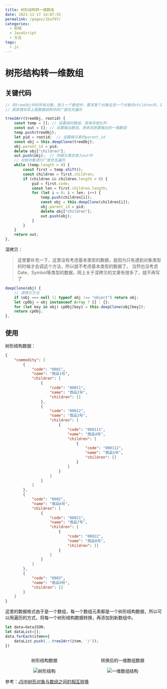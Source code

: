 ```yaml
---
title: 树形结构转一维数组
date: 2021-11-17 14:07:55
permalink: /pages/1ba79f/
categories:
  - 前端
  - JavaScript
  - 方法
tags:
  - js
---
```

# 树形结构转一维数组

## 关键代码

```js
// 将treeObj中的所有对象，放入一个数组中，要求某个对象在另一个对象的children时，其parent_id是对应的它父对象的code
// 其原理实际上是数据结构中的广度优先遍历

tree2Arr(treeObj, rootid) {
    const temp = []; // 设置临时数组，用来存放队列
    const out = [];	// 设置输出数组，用来存放要输出的一维数组
    temp.push(treeObj);	
    let pid = rootid;  // 设置根元素的parent_id
    const obj = this.deepClone(treeObj);
    obj.parent_id = pid;
    delete obj["children"]; 
    out.push(obj);	// 将根元素存放入out中
    // 对树对象进行广度优先遍历
    while (temp.length > 0) {
        const first = temp.shift();
        const children = first.children;
        if (children && children.length > 0) {
            pid = first.code;
            const len = first.children.length;
            for (let i = 0; i < len; i++) {
                temp.push(children[i]);
                const obj = this.deepClone(children[i]);
                obj.parent_id = pid;
                delete obj["children"];
                out.push(obj);
            }
        }
    }
    return out;
},
```

深拷贝：
> 这里要补充一下，这里没有考虑基本类型的数据，是因为只有遇到对象类型的时候才会调这个方法，所以就不考虑基本类型的数据了。
> 当然也没考虑Date、Symbol等类型的数据，网上关于深拷贝的文章有很多了，就不再写了
```js
deepClone(obj) {
    // 深拷贝方法
    if (obj === null || typeof obj !== "object") return obj;
    let cpObj = obj instanceof Array ? [] : {};
    for (let key in obj) cpObj[key] = this.deepClone(obj[key]);
    return cpObj;
},
```

## 使用

树形结构数据：

```json
{
    "commodity": [
        {
            "code": "0001",
            "name": "商品1号",
            "children": [
                {
                    "code": "00011",
                    "name": "商品2号",
                    "children": []
                },
                {
                    "code": "00012",
                    "name": "商品3号",
                    "children": [
                        {
                            "code": "000111",
                            "name": "商品4号",
                            "children": [
                                {
                                    "code": "000112",
                                    "name": "商品5号",
                                    "children": []
                                }
                            ]
                        }
                    ]
                }
            ]
        },
        {
            "code": "0002",
            "name": "商品6号",
            "children": [
                {
                    "code": "00021",
                    "name": "商品7号",
                    "children": [
                        {
                            "code": "00022",
                            "name": "商品8号",
                            "children": []
                        }
                    ]
                }
            ]
        },
        {
            "code": "0003",
            "name": "商品9号",
            "children": []
        }
    ]
}
```

这里的数据格式由于是一个数组，每一个数组元素都是一个树形结构数据，所以可以用遍历的方式，将每一个树形结构数据转换，再添加到新数组中。

```js
let data=dataJSON;
let dataList=[];
data.forEach(item=>{
    dataList.push(...tree2Arr(item, '/'));
})
```

<div class="imgs">
    <div>
        <p>树形结构数据</p>
        <img src="/blog/images/094.png" alt="树形结构" />
    </div>
    <div>
        <p>转换后的一维数组数据</p>
        <img src="/blog/images/095.png" alt="一维数组结构" />
    </div>
</div>
<style>
.imgs{
    width:100%;
    text-align:center;
    display:flex;
    justify-content:space-between;
}
.imgs div{
    width:50%;
}
</style>

参考：[JS中树形对象与数组之间的相互转换](https://www.cnblogs.com/liquanjiang/p/11405480.html)
